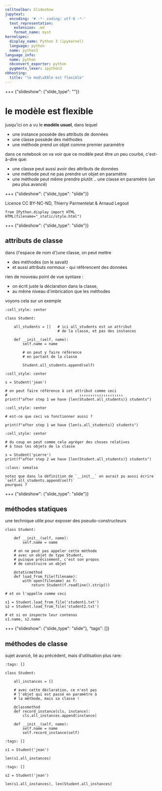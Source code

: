 ```yaml
---
celltoolbar: Slideshow
jupytext:
  encoding: '# -*- coding: utf-8 -*-'
  text_representation:
    extension: .md
    format_name: myst
kernelspec:
  display_name: Python 3 (ipykernel)
  language: python
  name: python3
language_info:
  name: python
  nbconvert_exporter: python
  pygments_lexer: ipython3
nbhosting:
  title: "le mod\xE8le est flexible"
---
```


+++ {"slideshow": {"slide_type": ""}}

# le modèle est flexible

jusqu'ici on a vu le **modèle usuel**, dans lequel

* une instance possède des attributs de données
* une classe possède des méthodes
* une méthode prend un objet comme premier paramètre

dans ce notebook on va voir que ce modèle peut être un peu courbé, c'est-à-dire que:

* une classe peut aussi avoir des attributs de données
* une méthode peut ne pas prendre un objet en paramètre
* une méthode peut même prendre plutôt .. une classe en paramètre (un peu plus avancé)

+++ {"slideshow": {"slide_type": "slide"}}

Licence CC BY-NC-ND, Thierry Parmentelat & Arnaud Legout

```{code-cell} ipython3
from IPython.display import HTML
HTML(filename="_static/style.html")
```

+++ {"slideshow": {"slide_type": "slide"}}

## attributs de classe

dans (l'espace de nom d')une classe, on peut mettre 

* des méthodes (on le savait) 
* et aussi attributs *normaux* - qui référencent des données

rien de nouveau point de vue syntaxe : 

* on écrit juste la déclaration dans la classe,
* au même niveau d'imbrication que les méthodes

voyons cela sur un exemple

```{code-cell} ipython3
:cell_style: center

class Student:

    all_students = []   # ici all_students est un attribut
                        # de la classe, et pas des instances

    def __init__(self, name):
        self.name = name
        
        # on peut y faire référence
        # en partant de la classe
        
        Student.all_students.append(self)
```

```{code-cell} ipython3
:cell_style: center

s = Student('jean')

# on peut faire référence à cet attribut comme ceci
#                                 ↓↓↓↓↓↓↓↓↓↓↓↓↓↓↓↓↓↓↓↓ 
print(f"after step 1 we have {len(Student.all_students)} students")
```

```{code-cell} ipython3
:cell_style: center

# est-ce que ceci va fonctionner aussi ?

print(f"after step 1 we have {len(s.all_students)} students")
```

```{code-cell} ipython3
:cell_style: center

# du coup on peut comme cela agréger des choses relatives
# à tous les objets de la classe

s = Student('pierre')
print(f"after step 2 we have {len(Student.all_students)} students")
```

````{admonition} quiz
:class: seealso
    
notez que dans la définition de `__init__` on aurait pu aussi écrire `self.all_students.append(self)`  
pourquoi ?
````

+++ {"slideshow": {"slide_type": "slide"}}

## méthodes statiques

une technique utile pour exposer des pseudo-constructeurs

```{code-cell} ipython3
class Student:

    def __init__(self, name):
        self.name = name

    # on ne peut pas appeler cette méthode
    # avec un objet de type Student,
    # puisque précisément, c'est son propos
    # de construire un objet

    @staticmethod
    def load_from_file(filename):
        with open(filename) as f:
            return Student(f.readline().strip())
```

```{code-cell} ipython3
# et on l'appelle comme ceci

s1 = Student.load_from_file('student1.txt')
s2 = Student.load_from_file('student2.txt')

# et si on inspecte leur contenus
s1.name, s2.name
```

+++ {"slideshow": {"slide_type": "slide"}, "tags": []}

## méthodes de classe

sujet avancé, lié au précédent, mais d'utilisation plus rare:

```{code-cell} ipython3
:tags: []

class Student:

    all_instances = []

    # avec cette déclaration, ce n'est pas 
    # l'objet qui est passé en paramètre à 
    # la méthode, mais sa classe !
    
    @classmethod
    def record_instance(cls, instance):
        cls.all_instances.append(instance)
        
    def __init__(self, name):
        self.name = name
        self.record_instance(self)
```

```{code-cell} ipython3
:tags: []

s1 = Student('jean')

len(s1.all_instances)
```

```{code-cell} ipython3
:tags: []

s2 = Student('jean')

len(s1.all_instances), len(Student.all_instances)
```
